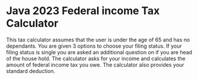 # Java 2023 Federal income Tax Calculator

This tax calculator assumes that the user is under the age of 65 and has no dependants. You are given 3 options to choose your filing status. 
If your filing status is single you are asked an additional question on if you are head of the house hold. 
The calculator asks for your income and calculates the amount of federal income tax you owe. The calculator also provides your standard deduction.
